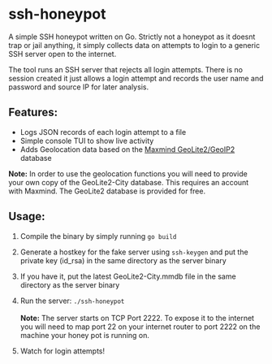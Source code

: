# ssh-honeypot

A simple SSH honeypot written on Go. Strictly not a honeypot as it doesnt trap or jail anything, it simply collects data on attempts to login to a generic SSH server open to the internet. 

The tool runs an SSH server that rejects all login attempts. There is no session created it just allows a login attempt and records the user name and password  and source IP for later analysis.

## Features:

* Logs JSON records of each login attempt to a file
* Simple console TUI to show live activity
* Adds Geolocation data based on the [Maxmind GeoLite2/GeoIP2](https://dev.maxmind.com/geoip/) database

**Note:** In order to use the geolocation functions you will need to provide your own copy of the GeoLite2-City database. This requires an account with Maxmind. The GeoLite2 database is provided for free.

## Usage:

1. Compile the binary by simply running `go build`
2. Generate a hostkey for the fake server using `ssh-keygen` and put the private key (id_rsa) in the same directory as the server binary 
3. If you have it, put the latest GeoLite2-City.mmdb file in the same directory as the server binary
4. Run the server: `./ssh-honeypot`\
\
**Note:** The server starts on TCP Port 2222. To expose it to the internet you will need to map port 22 on your internet router to port 2222 on the machine your honey pot is running on.

5. Watch for login attempts!




